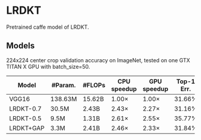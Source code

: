 # LRDKT

Pretrained caffe model of LRDKT.

## Models
224x224 center crop validation accuracy on ImageNet, tested on one GTX TITAN X GPU with batch_size=50.

 | Model | #Param. | #FLOPs | CPU speedup | GPU speedup | Top-1 Err. | Top-5 Err. |  
| ------------- | ------------- | ------------- |  ------------- |  ------------- |  ------------- |   ------------- | 
| VGG16 | 138.63M | 15.62B | 1.00× | 1.00× | 31.66% | 11.55%| 
| LRDKT-0.7 | 30.5M | 2.43B | 2.43× | 2.27× | 31.16% | 10.84% | 
| LRDKT-0.5 | 9.5M | 1.31B | 2.61× | 2.55× | 35.77% | 13.9% | 
| LRDKT+GAP | 3.3M | 2.41B | 2.46× | 2.33× | 31.84% | 11.43% | 
